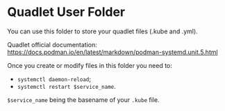 # Quadlet User Folder

You can use this folder to store your quadlet files (.kube and .yml).

Quadlet official documentation: https://docs.podman.io/en/latest/markdown/podman-systemd.unit.5.html

Once you create or modify files in this folder you need to:

* `systemctl daemon-reload`;
* `systemctl restart $service_name`.

`$service_name` being the basename of  your `.kube` file.
